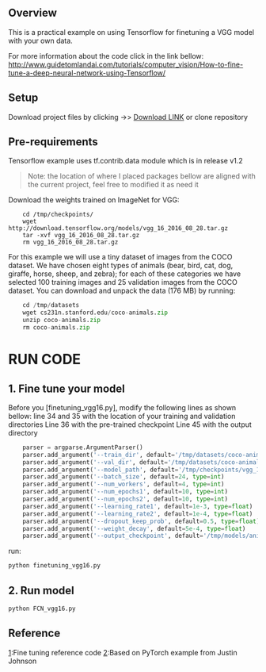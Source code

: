 
## Overview
This is a practical example on using Tensorflow for finetuning a VGG model with your own data.

For more information about the code click in the link bellow: 
http://www.guidetomlandai.com/tutorials/computer_vision/How-to-fine-tune-a-deep-neural-network-using-Tensorflow/


## Setup
Download project files by clicking ->> [Download LINK] or clone repository

## Pre-requirements 
Tensorflow example uses tf.contrib.data module which is in release v1.2

>Note: the location of where I placed packages bellow are aligned with the current project, feel free to modified it as need it 

Download the weights trained on ImageNet for VGG:
```
    cd /tmp/checkpoints/
    wget http://download.tensorflow.org/models/vgg_16_2016_08_28.tar.gz
    tar -xvf vgg_16_2016_08_28.tar.gz
    rm vgg_16_2016_08_28.tar.gz
```

For this example we will use a tiny dataset of images from the COCO dataset.
We have chosen eight types of animals (bear, bird, cat, dog, giraffe, horse,
sheep, and zebra); for each of these categories we have selected 100 training
images and 25 validation images from the COCO dataset. You can download and
unpack the data (176 MB) by running:

```python
    cd /tmp/datasets
    wget cs231n.stanford.edu/coco-animals.zip
    unzip coco-animals.zip
    rm coco-animals.zip

```


# RUN CODE

## 1. Fine tune your model
Before you [finetuning_vgg16.py], modify the following lines as shown bellow: 
line 34 and 35 with the location of your training and validation directories
Line 36 with the pre-trained checkpoint
Line 45 with the output directory 

```python
    parser = argparse.ArgumentParser()
    parser.add_argument('--train_dir', default='/tmp/datasets/coco-animals/train')
    parser.add_argument('--val_dir', default='/tmp/datasets/coco-animals/val')
    parser.add_argument('--model_path', default='/tmp/checkpoints/vgg_16.ckpt', type=str)
    parser.add_argument('--batch_size', default=24, type=int)
    parser.add_argument('--num_workers', default=4, type=int)
    parser.add_argument('--num_epochs1', default=10, type=int)
    parser.add_argument('--num_epochs2', default=10, type=int)
    parser.add_argument('--learning_rate1', default=1e-3, type=float)
    parser.add_argument('--learning_rate2', default=1e-4, type=float)
    parser.add_argument('--dropout_keep_prob', default=0.5, type=float)
    parser.add_argument('--weight_decay', default=5e-4, type=float)
    parser.add_argument('--output_checkpoint', default='/tmp/models/animals_coco_vgg16/model.ckpt', type=str)
```
run:
```python
python finetuning_vgg16.py
```

## 2. Run model
```python
python FCN_vgg16.py
```

## Reference 

[1]:Fine tuning reference code
[2]:Based on PyTorch example from Justin Johnson

[Download LINK]:https://minhaskamal.github.io/DownGit/#/home?url=https:%2F%2Fgithub.com%2Fcuevas1208%2FML_Notes_and_Research%2Ftree%2Fmaster%2Fcomputer_vision%2FFCN_32_vgg16
[1]:https://gist.github.com/omoindrot/dedc857cdc0e680dfb1be99762990c9c
[2]:https://gist.github.com/jcjohnson/6e41e8512c17eae5da50aebef3378a4c
